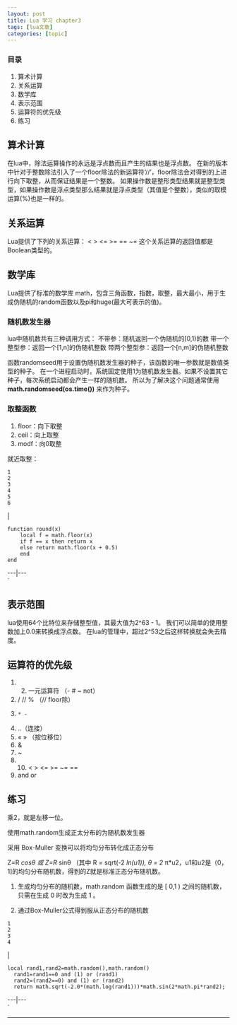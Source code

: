 ```yaml
---
layout: post
title: Lua 学习 chapter3  
tags: [lua文章]
categories: [topic]
---
```

### 目录

  1. 算术计算
  2. 关系运算
  3. 数学库
  4. 表示范围
  5. 运算符的优先级
  6. 练习

## 算术计算

在lua中，除法运算操作的永远是浮点数而且产生的结果也是浮点数。
在新的版本中针对于整数除法引入了一个floor除法的新运算符‘//’，floor除法会对得到的上进行向下取整，从而保证结果是一个整数。
如果操作数是整形类型结果就是整型类型，如果操作数是浮点类型那么结果就是浮点类型（其值是个整数），类似的取模运算(%)也是一样的。

## 关系运算

Lua提供了下列的关系运算： < > <= >= == ~= 这个关系运算的返回值都是Boolean类型的。

## 数学库

Lua提供了标准的数学库 math，包含三角函数，指数，取整，最大最小，用于生成伪随机的random函数以及pi和huge(最大可表示的值)。

### 随机数发生器

lua中随机数共有三种调用方式： 不带参：随机返回一个伪随机的[0,1)的数 带一个整型参：返回一个[1,n]的伪随机整数
带两个整型参：返回一个[n,m]的伪随机整数

函数randomseed用于设置伪随机数发生器的种子，该函数的唯一参数就是数值类型的种子。
在一个进程启动时，系统固定使用1为随机数发生器。如果不设置其它种子，每次系统启动都会产生一样的随机数。 所以为了解决这个问题通常使用
**math.randomseed(os.time())** 来作为种子。

### 取整函数

  1. floor：向下取整
  2. ceil：向上取整
  3. modf：向0取整

就近取整：

    
    
    1
    2
    3
    4
    5
    6
    

|

    
    
    function round(x)
    	local f = math.floor(x)
    	if f == x then return x
    	else return math.floor(x + 0.5)
    	end
    end
      
  
---|---  
`

## 表示范围

lua使用64个比特位来存储整型值，其最大值为2^63 - 1。 我们可以简单的使用整数加上0.0来转换成浮点数。
在lua的管理中，超过2^53之后这样转换就会失去精度。

## 运算符的优先级

  1.   2. 一元运算符 （- # ~ not）
  3. / // % （// floor除）
  4.     * -
  5. ..（连接）
  6. « » （按位移位）
  7. &
  8. ~
  9.   10. < > <= >= ~= ==  
  11. and or

## 练习

乘2，就是左移一位。

使用math.random生成正太分布的为随机数发生器

采用 Box-Muller 变换可以将均匀分布转化成正态分布

Z=R _cosθ 或 Z=R_ sinθ （其中 R = sqrt(-2 _ln(u1)), θ = 2_
π*u2，u1和u2是（0，1]的均匀分布随机数，得到的Z就是标准正态分布随机数。

  1. 生成均匀分布的随机数，math.random 函数生成的是 [ 0,1 ) 之间的随机数，只需在生成 0 时改为生成 1 。

  2. 通过Box-Muller公式得到服从正态分布的随机数

    
    
    1
    2
    3
    4
    

|

    
    
    local rand1,rand2=math.random(),math.random()
      rand1=rand1==0 and (1) or (rand1)
      rand2=(rand2==0) and (1) or (rand2)
      return math.sqrt(-2.0*(math.log(rand1)))*math.sin(2*math.pi*rand2);	
      
  
---|---  
`

* * *